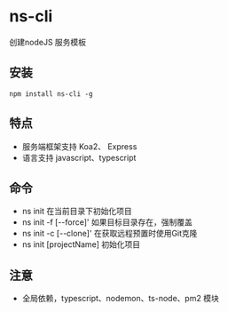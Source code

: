 # ns-cli
创建nodeJS 服务模板


## 安装
`npm install ns-cli -g`


## 特点
* 服务端框架支持 Koa2、 Express
* 语言支持 javascript、typescript


## 命令
*  ns init  在当前目录下初始化项目
*  ns init -f [--force]' 如果目标目录存在，强制覆盖
*  ns init -c [--clone]' 在获取远程预置时使用Git克隆
*  ns init [projectName] 初始化项目


## 注意
* 全局依赖，typescript、nodemon、ts-node、pm2 模块

